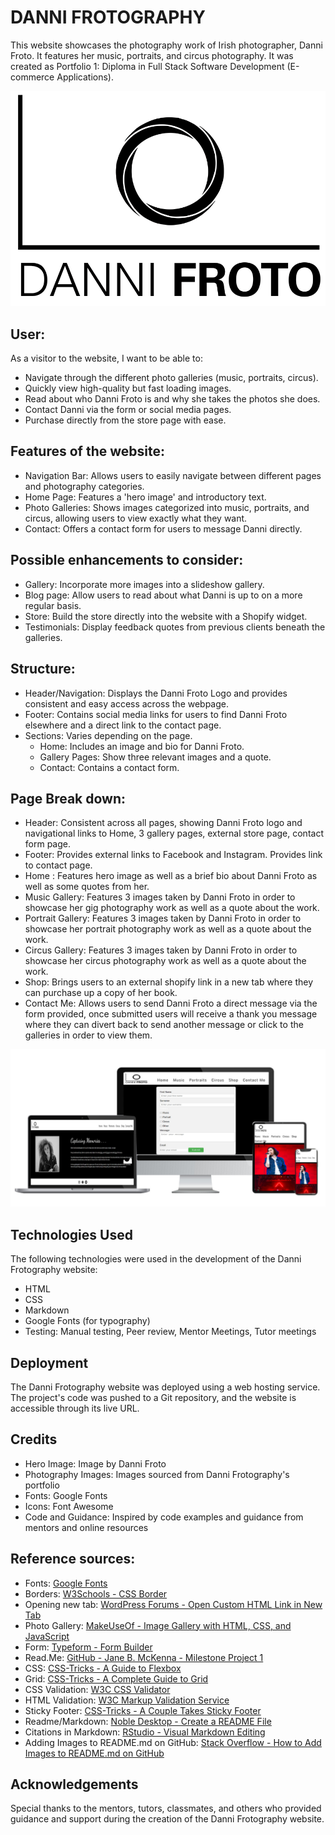 # DANNI FROTOGRAPHY

This website showcases the photography work of Irish photographer, Danni Froto. It features her music, portraits, and circus photography. It was created as Portfolio 1: Diploma in Full Stack Software Development (E-commerce Applications).

![Danni Froto Logo](assets/images/dannifrotologo.png)

## User:

As a visitor to the website, I want to be able to:

- Navigate through the different photo galleries (music, portraits, circus).
- Quickly view high-quality but fast loading images.
- Read about who Danni Froto is and why she takes the photos she does.
- Contact Danni via the form or social media pages.
- Purchase directly from the store page with ease.

## Features of the website:

- Navigation Bar: Allows users to easily navigate between different pages and photography categories.
- Home Page: Features a 'hero image' and introductory text.
- Photo Galleries: Shows images categorized into music, portraits, and circus, allowing users to view exactly what they want.
- Contact: Offers a contact form for users to message Danni directly.

## Possible enhancements to consider:

- Gallery: Incorporate more images into a slideshow gallery.
- Blog page: Allow users to read about what Danni is up to on a more regular basis.
- Store: Build the store directly into the website with a Shopify widget.
- Testimonials: Display feedback quotes from previous clients beneath the galleries.

## Structure:

- Header/Navigation: Displays the Danni Froto Logo and provides consistent and easy access across the webpage.
- Footer: Contains social media links for users to find Danni Froto elsewhere and a direct link to the contact page.
- Sections: Varies depending on the page.
  - Home: Includes an image and bio for Danni Froto.
  - Gallery Pages: Show three relevant images and a quote.
  - Contact: Contains a contact form.

## Page Break down:
- Header: Consistent across all pages, showing Danni Froto logo and navigational links to Home, 3 gallery pages, external store page, contact form page.
- Footer: Provides external links to Facebook and Instagram. Provides link to contact page.
- Home : Features hero image as well as a brief bio about Danni Froto as well as some quotes from her.
- Music Gallery: Features 3 images taken by Danni Froto in order to showcase her gig photography work as well as a quote about the work.
- Portrait Gallery: Features 3 images taken by Danni Froto in order to showcase her portrait photography work as well as a quote about the work.
- Circus Gallery: Features 3 images taken by Danni Froto in order to showcase her circus photography work as well as a quote about the work.
- Shop: Brings users to an external shopify link in a new tab where they can purchase up a copy of her book. 
- Contact Me: Allows users to send Danni Froto a direct message via the form provided, once submitted users will receive a thank you message where they can divert back to send another message or click to the galleries in order to view them. 

![Pages across Screen Types](assets/images/read-me/demo-screen-sizes.jpg)

## Technologies Used

The following technologies were used in the development of the Danni Frotography website:

- HTML
- CSS
- Markdown
- Google Fonts (for typography)
- Testing: Manual testing, Peer review, Mentor Meetings, Tutor meetings

## Deployment

The Danni Frotography website was deployed using a web hosting service. The project's code was pushed to a Git repository, and the website is accessible through its live URL.

## Credits

- Hero Image: Image by Danni Froto
- Photography Images: Images sourced from Danni Frotography's portfolio
- Fonts: Google Fonts
- Icons: Font Awesome
- Code and Guidance: Inspired by code examples and guidance from mentors and online resources

## Reference sources:

- Fonts: [Google Fonts](https://fonts.google.com/)
- Borders: [W3Schools - CSS Border](https://www.w3schools.com/css/css_border.asp)
- Opening new tab: [WordPress Forums - Open Custom HTML Link in New Tab](https://wordpress.com/forums/topic/how-to-open-custom-html-link-to-open-in-new-tab/#:~:text=You%20can%20make%20a%20HTML,target%3D%E2%80%9D_blank%E2%80%9D%20attribute.)
- Photo Gallery: [MakeUseOf - Image Gallery with HTML, CSS, and JavaScript](https://www.makeuseof.com/image-gallery-html-css-javascript/)
- Form: [Typeform - Form Builder](https://www.typeform.com/try/form-builder/)
- Read.Me: [GitHub - Jane B. McKenna - Milestone Project 1](https://github.com/janebmckenna/milestone-project-1)
- CSS: [CSS-Tricks - A Guide to Flexbox](https://css-tricks.com/snippets/css/a-guide-to-flexbox/)
- Grid: [CSS-Tricks - A Complete Guide to Grid](https://css-tricks.com/snippets/css/complete-guide-grid/)
- CSS Validation: [W3C CSS Validator](https://jigsaw.w3.org/css-validator/)
- HTML Validation: [W3C Markup Validation Service](https://validator.w3.org/)
- Sticky Footer: [CSS-Tricks - A Couple Takes Sticky Footer](https://css-tricks.com/couple-takes-sticky-footer/)
- Readme/Markdown: [Noble Desktop - Create a README File](https://www.nobledesktop.com/learn/git/create-a-readme-file)
- Citations in Markdown: [RStudio - Visual Markdown Editing](https://rstudio.github.io/visual-markdown-editing/citations.html#:~:text=You%20insert%20citations%20by%20either,and%20are%20separated%20by%20semicolons.)
- Adding Images to README.md on GitHub: [Stack Overflow - How to Add Images to README.md on GitHub](https://stackoverflow.com/questions/14494747/how-to-add-images-to-readme-md-on-github)

## Acknowledgements

Special thanks to the mentors, tutors, classmates, and others who provided guidance and support during the creation of the Danni Frotography website.
